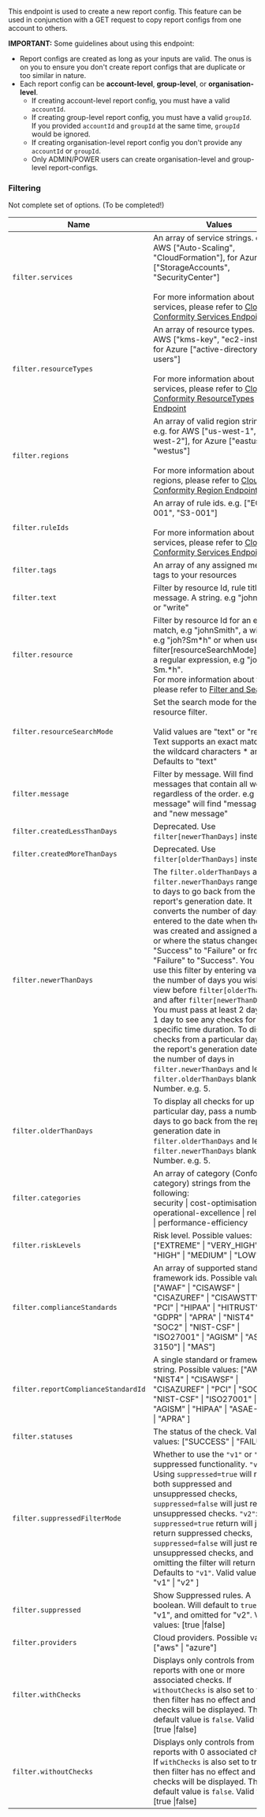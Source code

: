 This endpoint is used to create a new report config.
This feature can be used in conjunction with a GET request to copy report configs from one account to others.

**IMPORTANT:**
Some guidelines about using this endpoint:

- Report configs are created as long as your inputs are valid. The onus is on you to ensure you don't create report configs that are duplicate or too similar in nature.
- Each report config can be **account-level**, **group-level**, or **organisation-level**.
  - If creating account-level report config, you must have a valid `accountId`.
  - If creating group-level report config, you must have a valid `groupId`. If you provided `accountId` and `groupId` at the same time, `groupId` would be ignored.
  - If creating organisation-level report config you don't provide any `accountId` or `groupId`.
  - Only ADMIN/POWER users can create organisation-level and group-level report-configs.

### Filtering

Not complete set of options. (To be completed!)

| Name                                | Values                                                                                                                                                                                                                                                                                                                                                                                                                                                                                                                                                                                                                                                                                                                                                     |
| ----------------------------------- | ---------------------------------------------------------------------------------------------------------------------------------------------------------------------------------------------------------------------------------------------------------------------------------------------------------------------------------------------------------------------------------------------------------------------------------------------------------------------------------------------------------------------------------------------------------------------------------------------------------------------------------------------------------------------------------------------------------------------------------------------------------- |
| `filter.services`                   | An array of service strings. e.g. for AWS ["Auto-Scaling", "CloudFormation"], for Azure ["StorageAccounts", "SecurityCenter"]<br /> <br /> For more information about services, please refer to [Cloud Conformity Services Endpoint](https://us-west-2.cloudconformity.com/v1/services)                                                                                                                                                                                                                                                                                                                                                                                                                                                                    |
| `filter.resourceTypes`              | An array of resource types. e.g. for AWS ["kms-key", "ec2-instance"], for Azure ["active-directory-users"] <br /><br />For more information about services, please refer to [Cloud Conformity ResourceTypes Endpoint](https://us-west-2.cloudconformity.com/v1/resource-types)                                                                                                                                                                                                                                                                                                                                                                                                                                                                             |
| `filter.regions`                    | An array of valid region strings. e.g. for AWS ["us-west-1", "us-west-2"], for Azure ["eastus", "westus"] <br /><br /> For more information about regions, please refer to [Cloud Conformity Region Endpoint](https://us-west-2.cloudconformity.com/v1/regions)                                                                                                                                                                                                                                                                                                                                                                                                                                                                                            |
| `filter.ruleIds`                    | An array of rule ids. e.g. ["EC2-001", "S3-001"]<br /><br />For more information about services, please refer to [Cloud Conformity Services Endpoint](https://us-west-2.cloudconformity.com/v1/services)                                                                                                                                                                                                                                                                                                                                                                                                                                                                                                                                                   |
| `filter.tags`                       | An array of any assigned metadata tags to your resources                                                                                                                                                                                                                                                                                                                                                                                                                                                                                                                                                                                                                                                                                                   |
| `filter.text`                       | Filter by resource Id, rule title or message. A string. e.g "john", "s3" or "write"                                                                                                                                                                                                                                                                                                                                                                                                                                                                                                                                                                                                                                                                        |
| `filter.resource`                   | Filter by resource Id for an exact match, e.g "johnSmith", a wildcard, e.g "joh?Sm*h" or when used with filter[resourceSearchMode]=regex, a regular expression, e.g "joh.?Sm.*h". <br />For more information about filters, please refer to [Filter and Search](https://www.cloudconformity.com/help/rules/filter-and-search.html)                                                                                                                                                                                                                                                                                                                                                                                                                         |
| `filter.resourceSearchMode`         | Set the search mode for the resource filter. <br /><br /> Valid values are "text" or "regex". Text supports an exact match or the wildcard characters \* and ?<br /> Defaults to "text"                                                                                                                                                                                                                                                                                                                                                                                                                                                                                                                                                                    |
| `filter.message`                    | Filter by message. Will find messages that contain all words regardless of the order. e.g "new message" will find "message new" and "new message"                                                                                                                                                                                                                                                                                                                                                                                                                                                                                                                                                                                                          |
| `filter.createdLessThanDays`        | Deprecated. Use `filter[newerThanDays]` instead.                                                                                                                                                                                                                                                                                                                                                                                                                                                                                                                                                                                                                                                                                                           |
| `filter.createdMoreThanDays`        | Deprecated. Use `filter[olderThanDays]` instead.                                                                                                                                                                                                                                                                                                                                                                                                                                                                                                                                                                                                                                                                                                           |
| `filter.newerThanDays`              | The `filter.olderThanDays` and `filter.newerThanDays` range refers to days to go back from the report's generation date. It converts the number of days entered to the date when the check was created and assigned a status, or where the status changed from "Success" to "Failure" or from "Failure" to "Success". You can use this filter by entering values for the number of days you wish to view before `filter[olderThanDays]` and after `filter[newerThanDays]`. You must pass at least 2 days up to 1 day to see any checks for a specific time duration. To display checks from a particular day up to the report's generation date, pass the number of days in `filter.newerThanDays` and leave `filter.olderThanDays` blank. Number. e.g. 5. |
| `filter.olderThanDays`              | To display all checks for up to a particular day, pass a number of days to go back from the report's generation date in `filter.olderThanDays` and leave `filter.newerThanDays` blank. Number. e.g. 5.                                                                                                                                                                                                                                                                                                                                                                                                                                                                                                                                                     |
| `filter.categories`                 | An array of category (Conformity category) strings from the following:<br /> security \| cost-optimisation \| operational-excellence \| reliability \| performance-efficiency <br />                                                                                                                                                                                                                                                                                                                                                                                                                                                                                                                                                                       |
| `filter.riskLevels`                 | Risk level. Possible values: ["EXTREME" \| "VERY_HIGH" \| "HIGH" \| "MEDIUM" \| "LOW"]                                                                                                                                                                                                                                                                                                                                                                                                                                                                                                                                                                                                                                                                     |
| `filter.complianceStandards`        | An array of supported standard or framework ids. Possible values: ["AWAF" \| "CISAWSF" \| "CISAZUREF" \| "CISAWSTTW" \| "PCI" \| "HIPAA" \| "HITRUST" \| "GDPR" \| "APRA" \| "NIST4" \| "SOC2" \| "NIST-CSF" \| "ISO27001" \| "AGISM" \| "ASAE-3150"] \| "MAS"]                                                                                                                                                                                                                                                                                                                                                                                                                                                                                            |
| `filter.reportComplianceStandardId` | A single standard or framework id string. Possible values: ["AWAF" \| "NIST4" \| "CISAWSF" \| "CISAZUREF" \| "PCI" \| "SOC2" \| "NIST-CSF" \| "ISO27001" \| "AGISM" \| "HIPAA" \| "ASAE-3150" \| "APRA" ]                                                                                                                                                                                                                                                                                                                                                                                                                                                                                                                                                  |
| `filter.statuses`                   | The status of the check. Valid values: ["SUCCESS" \| "FAILURE"]                                                                                                                                                                                                                                                                                                                                                                                                                                                                                                                                                                                                                                                                                            |
| `filter.suppressedFilterMode`       | Whether to use the `"v1"` or `"v2"` suppressed functionality. `"v1"`: Using `suppressed=true` will return both suppressed and unsuppressed checks, `suppressed=false` will just return unsuppressed checks. `"v2"`: Using `suppressed=true` return will just return suppressed checks, `suppressed=false` will just return unsuppressed checks, and omitting the filter will return both. Defaults to `"v1"`. Valid values: [ "v1" \| "v2" ]                                                                                                                                                                                                                                                                                                               |
| `filter.suppressed`                 | Show Suppressed rules. A boolean. Will default to `true` for "v1", and omitted for "v2". Valid values: [true \|false]                                                                                                                                                                                                                                                                                                                                                                                                                                                                                                                                                                                                                                      |
| `filter.providers`                  | Cloud providers. Possible values: ["aws" \| "azure"]                                                                                                                                                                                                                                                                                                                                                                                                                                                                                                                                                                                                                                                                                                       |
| `filter.withChecks`                 | Displays only controls from PDF reports with one or more associated checks. If `withoutChecks` is also set to true, then filter has no effect and all checks will be displayed. The default value is `false`. Valid values: [true \|false]                                                                                                                                                                                                                                                                                                                                                                                                                                                                                                                 |
| `filter.withoutChecks`              | Displays only controls from PDF reports with 0 associated checks. If `withChecks` is also set to true, then filter has no effect and all checks will be displayed. The default value is `false`. Valid values: [true \|false]                                                                                                                                                                                                                                                                                                                                                                                                                                                                                                                              |
